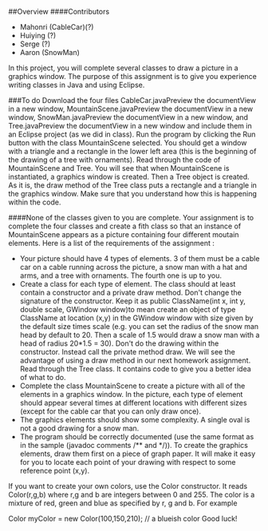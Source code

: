 ##Overview
####Contributors
- Mahonri (CableCar)(?)
- Huiying (?)
- Serge (?)
-  Aaron (SnowMan)

In this project, you will complete several classes to draw a picture in a graphics window. The purpose of this assignment is to give you experience writing classes in Java and using Eclipse.

###To do
Download the four files CableCar.javaPreview the documentView in a new window, MountainScene.javaPreview the documentView in a new window, SnowMan.javaPreview the documentView in a new window, and Tree.javaPreview the documentView in a new window and include them in an Eclipse project (as we did in class). Run the program by clicking the Run button with the class MountainScene selected. You should get a window with a triangle and a rectangle in the lower left area (this is the beginning of the drawing of a tree with ornaments). Read through the code of MountainScene and Tree. You will see that when MountainScene is instantiated, a graphics window is created. Then a Tree object is created. As it is, the draw method of the Tree class puts a rectangle and a triangle in the graphics window. Make sure that you understand how this is happening within the code.

####None of the classes given to you are complete. Your assignment is to complete the four classes and create a fith class so that an instance of MountainScene appears as a picture containing four different moutain elements. Here is a list of the requirements of the assignment :

- Your picture should have 4 types of elements. 3 of them must be a cable car on a cable running across the picture, a snow man with a hat and arms, and a tree with ornaments. The fourth one is up to you.
- Create a class for each type of element. The class should at least contain a constructor and a private draw method. Don't change the signature of the constructor. Keep it as 
public ClassName(int x, int y, double scale, GWindow window)to mean create an object of type ClassName at location (x,y) in the GWindow window with size given by the default size times scale (e.g. you can set the radius of the snow man head by default to 20. Then a scale of 1.5 would draw a snow man with a head of radius 20*1.5 = 30).
Don't do the drawing within the constructor. Instead call the private method draw. We will see the advantage of using a draw method in our next homework assignment. Read through the Tree class. It contains code to give you a better idea of what to do.
- Complete the class MountainScene to create a picture with all of the elements in a graphics window. In the picture, each type of element should appear several times at different locations with different sizes (except for the cable car that you can only draw once).
- The graphics elements should show some complexity. A single oval is not a good drawing for a snow man.
- The program should be correctly documented (use the same format as in the sample (javadoc comments /** and */)).
To create the graphics elements, draw them first on a piece of graph paper. It will make it easy for you to locate each point of your drawing with respect to some reference point (x,y).

If you want to create your own colors, use the Color constructor. It reads Color(r,g,b) where r,g and b are integers between 0 and 255. The color is a mixture of red, green and blue as specified by r, g and b. For example

Color myColor = new Color(100,150,210); // a blueish color
Good luck!

